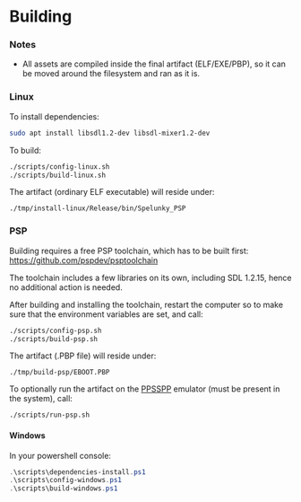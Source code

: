 # Building

### Notes

* All assets are compiled inside the final artifact (ELF/EXE/PBP), so it can be moved around the filesystem and ran as it is.

### Linux

To install dependencies:

```bash
sudo apt install libsdl1.2-dev libsdl-mixer1.2-dev
```

To build:

```bash
./scripts/config-linux.sh
./scripts/build-linux.sh
```

The artifact (ordinary ELF executable) will reside under:

`./tmp/install-linux/Release/bin/Spelunky_PSP`

### PSP

Building requires a free PSP toolchain, which has to be built first:
https://github.com/pspdev/psptoolchain 

The toolchain includes a few libraries on its own, including SDL 1.2.15, hence 
no additional action is needed.

After building and installing the toolchain, restart the computer so to make sure that
the environment variables are set, and call:

```bash
./scripts/config-psp.sh
./scripts/build-psp.sh
```

The artifact (.PBP file) will reside under:

`./tmp/build-psp/EBOOT.PBP`

To optionally run the artifact on the [PPSSPP](https://github.com/hrydgard/ppsspp) emulator (must be present in the system),
call:

```bash
./scripts/run-psp.sh
```

#### Windows

In your powershell console:

```powershell
.\scripts\dependencies-install.ps1
.\scripts\config-windows.ps1
.\scripts\build-windows.ps1
```
